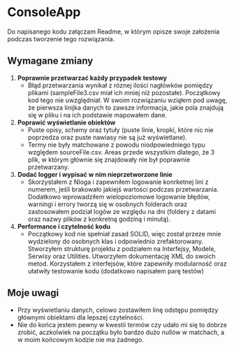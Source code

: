# ConsoleApp
Do napisanego kodu załączam Readme, w którym opisze swoje założenia podczas tworzenie tego rozwiązania.

## Wymagane zmiany
1. **Poprawnie przetwarzać każdy przypadek testowy**
    - Błąd przetwarzania wynikał z róznej ilości nagłówków pomiędzy plikami (sampleFile3.csv miał ich mniej niż pozostałe). Początkowy kod tego nie uwzględniał. W swoim rozwiązaniu wziąłem pod uwagę, że pierwsza linijka danych to zawsze informacja, jakie pola znajdują się w pliku i na ich podstawie mapowałem dane. 
3. **Poprawić wyświetlanie obiektów**
    - Puste opisy, schemy oraz tytuły (puste linie, kropki, które nic nie poprzedza oraz puste nawiasy nie są już wyświetlane).
    - Termy nie były matchowane z powodu niodpowiedniego typu względem sourceFile.csv. Areas przede wszystkim dlatego, że 3 plik, w którym głównie się znajdowały nie był poprawnie przetwarzany. 
4. **Dodać logger i wypisać w nim nieprzetworzone linie**
    - Skorzystałem z Nloga i zapewniłem logowanie konrketnej lini z numerem, jeśli brakowało jakiejś wartości podczas przetwarzania. Dodatkowo wprowadziłem wielopoziomowe logowanie błędów, warningi i errory tworzą się w osobnych folderach oraz zastosowałem podział logów ze względu na dni (foldery z datami oraz nazwy plików z konkretną godziną i minutą).   
5. **Performance i czytelność kodu**
    - Początkowy kod nie spełniał zasad SOLID, więc został przeze mnie wydzielony do osobnych klas i odpowiednio zrefaktorowany. Stworzyłem strukturę projektu z podziałem na Interfejsy, Modele, Serwisy oraz Utilities. Utworzyłem dokumentację XML do swoich metod. Korzystałem z interfejsów, które zapewniły modularność oraz ułatwiły testowanie kodu (dodatkowo napisałem parę testów)

## Moje uwagi
- Przy wyświetlaniu danych, celowo zostawiłem linę odstępu pomiędzy głównymi obiektami dla lepszej czytelności.
- Nie do końca jestem pewny w kwestii termów czy udało mi się to dobrze zrobić, aczkolwiek na początku było bardzo dużo nullów w matchach, a w moim końcowym kodzie nie ma żadnego.  
